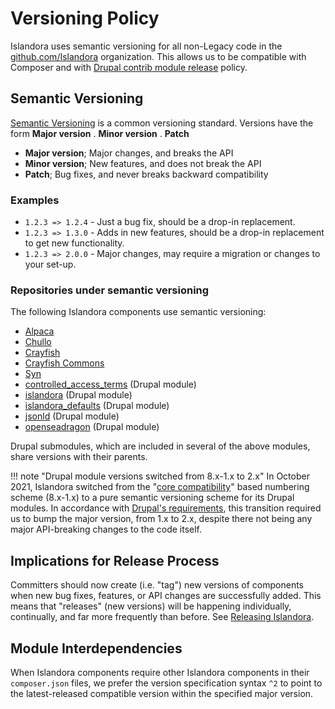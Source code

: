 # Versioning Policy

Islandora uses semantic versioning for all non-Legacy code in the [github.com/Islandora](https://github.com/Islandora) organization. This allows us to be compatible with Composer and with [Drupal contrib module release](https://www.drupal.org/node/1015226) policy.

## Semantic Versioning

[Semantic Versioning](https://semver.org/) is a common versioning standard. Versions have the form **Major version** . **Minor version** . **Patch**

- **Major version**; Major changes, and breaks the API
- **Minor version**; New features, and does not break the API
- **Patch**; Bug fixes, and never breaks backward compatibility

### Examples

* `1.2.3 => 1.2.4` - Just a bug fix, should be a drop-in replacement.
* `1.2.3 => 1.3.0` - Adds in new features, should be a drop-in replacement to get new functionality.
* `1.2.3 => 2.0.0` - Major changes, may require a migration or changes to your set-up.

### Repositories under semantic versioning

The following Islandora components use semantic versioning:

* [Alpaca](https://github.com/Islandora/Alpaca)
* [Chullo](https://github.com/Islandora/Chullo)
* [Crayfish](https://github.com/Islandora/Crayfish)
* [Crayfish Commons](https://github.com/Islandora/Crayfish-Commons)
* [Syn](https://github.com/Islandora/Syn)
* [controlled\_access\_terms](https://github.com/Islandora/controlled_access_terms) (Drupal module)
* [islandora](https://github.com/Islandora/islandora/tree/8.x-1.x) (Drupal module)
* [islandora_defaults](https://github.com/Islandora/islandora_defaults) (Drupal module)
* [jsonld](https://github.com/Islandora/jsonld) (Drupal module)
* [openseadragon](https://github.com/Islandora/openseadragon) (Drupal module)

Drupal submodules, which are included in several of the above modules, share versions with their parents. 

!!! note "Drupal module versions switched from 8.x-1.x to 2.x"
    In October 2021, Islandora switched from the "[core compatibility](https://www.drupal.org/docs/8/understanding-drupal-version-numbers/what-do-version-numbers-mean-on-contributed-modules-and)" based numbering scheme (8.x-1.x) to a pure semantic versioning scheme for its Drupal modules. In accordance with [Drupal's requirements](https://www.drupal.org/node/1015226#semver-transition), this transition required us to bump the major version, from 1.x to 2.x, despite there not being any major API-breaking changes to the code itself.

## Implications for Release Process

Committers should now create (i.e. "tag") new versions of components when new bug fixes, features, or API changes are successfully added. This means that "releases" (new versions) will be happening individually, continually, and far more frequently than before. See [Releasing Islandora](../contributing/releasing-islandora.md).

## Module Interdependencies

When Islandora components require other Islandora components in their `composer.json` files, we prefer the version specification syntax `^2` to point to the latest-released compatible version within the specified major version.


